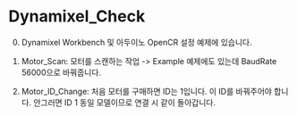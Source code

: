 # Dynamixel_Check


0. Dynamixel Workbench 및 아두이노 OpenCR 설정 예제에 있습니다. 



1. Motor_Scan: 모터를 스캔하는 작업 -> Example 예제에도 있는데 BaudRate 56000으로 바꿔줍니다. 

2. Motor_ID_Change: 처음 모터를 구매하면 ID는 1입니다. 이 ID를 바꿔주어야 합니다. 안그러면 ID 1 동일 모델이므로 연결 시 같이 돌아갑니다. 
